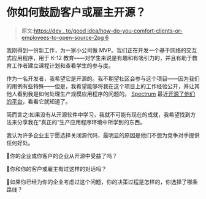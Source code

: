 # 你如何鼓励客户或雇主开源？

> 原文:[https://dev . to/good idea/how-do-you-comfort-clients-or-employees-to-open-source-2pg 6](https://dev.to/goodidea/how-do-you-encourage-clients-or-employers-to-open-source-2pg6)

我刚得到一份新工作，为一家小公司做 MVP。我们正在开发一个基于网络的交互式应用程序，用于 K-12 教育——对学生来说是有趣和有吸引力的，并且有助于教育工作者建立课程计划和查看学生的参与度。

作为一名开发者，我希望它是开源的。我不期望社区会参与这个项目——因为我们的用例有些特殊——但是，我希望能够将我在这个项目上的工作经验公开，并让其他人看到我是如何处理生产规模应用程序的问题的。 [Spectrum](https://spectrum.chat) 最近[开源了他们的平台](https://github.com/withspectrum/spectrum)，看看它就知道了。

简而言之:如果没有从开源软件中学习，我就不可能有现在的成就，我希望找到方法来分享我在“真正的”生产应用程序环境中所学到的东西。

我认为许多企业主宁愿选择关闭源代码，最明显的原因是他们不想为竞争对手提供任何好处。

🤔你的企业或你客户的企业从开源中受益了吗？

🤔你和你的客户或雇主有过这样的对话吗？

🤔如果你已经为你的企业考虑过这个问题，你的决策过程是怎样的，你选择了哪条路线？